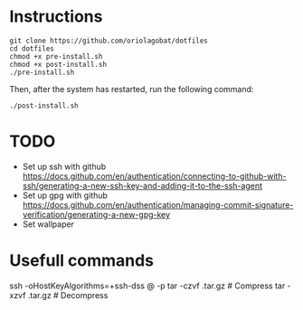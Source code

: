# Instructions
```shell
git clone https://github.com/oriolagobat/dotfiles
cd dotfiles
chmod +x pre-install.sh
chmod +x post-install.sh
./pre-install.sh
```
Then, after the system has restarted, run the following command:
```shell
./post-install.sh
```

# TODO
- Set up ssh with github
  https://docs.github.com/en/authentication/connecting-to-github-with-ssh/generating-a-new-ssh-key-and-adding-it-to-the-ssh-agent
- Set up gpg with github
  https://docs.github.com/en/authentication/managing-commit-signature-verification/generating-a-new-gpg-key
- Set wallpaper

# Usefull commands
ssh -oHostKeyAlgorithms=+ssh-dss <user>@<ip> -p <port>
tar -czvf <file>.tar.gz <folder> # Compress
tar -xzvf <file>.tar.gz # Decompress
